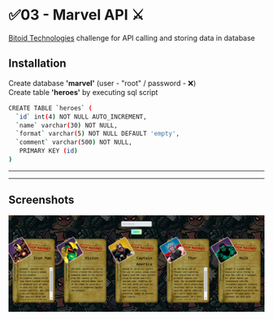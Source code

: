 # ✅03 - Marvel API ⚔

[Bitoid Technologies](https://www.bitcamp.ge/) challenge for API calling and storing
data in database

## Installation

Create database **'marvel'** (user - "root" / password - ❌)  
Create table **'heroes'** by executing sql script

```bash
CREATE TABLE `heroes` (
  `id` int(4) NOT NULL AUTO_INCREMENT,
  `name` varchar(30) NOT NULL,
  `format` varchar(5) NOT NULL DEFAULT 'empty',
  `comment` varchar(500) NOT NULL,
   PRIMARY KEY (id)
)
```

---

---

## Screenshots

![App Screenshot](03/vault/screenshot.PNG)
